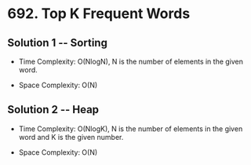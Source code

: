 # 692. Top K Frequent Words

## Solution 1 -- Sorting

* Time Complexity: O(NlogN), N is the number of elements in the given word.

* Space Complexity: O(N)

## Solution 2 -- Heap

* Time Complexity: O(NlogK), N is the number of elements in the given word and K is the given number.

* Space Complexity: O(N)
